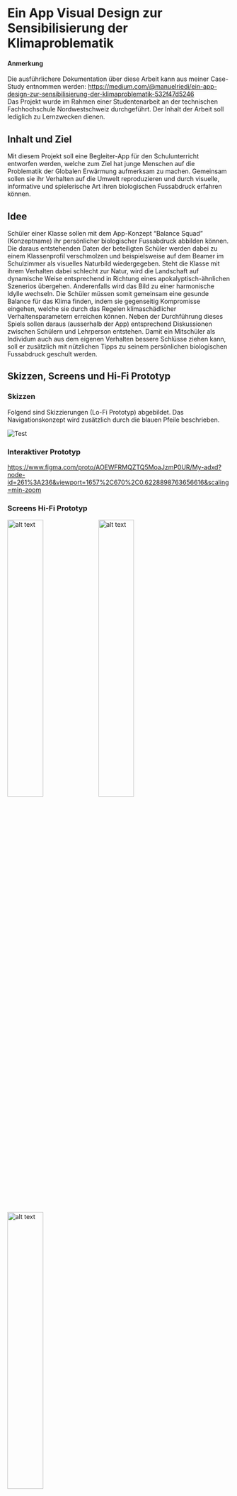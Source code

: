 # Ein App Visual Design zur Sensibilisierung der Klimaproblematik

#### Anmerkung
Die ausführlichere Dokumentation über diese Arbeit kann aus meiner Case-Study entnommen werden: https://medium.com/@manuelriedi/ein-app-design-zur-sensibilisierung-der-klimaproblematik-532f47d5246 </br>
Das Projekt wurde im Rahmen einer Studentenarbeit an der technischen Fachhochschule Nordwestschweiz durchgeführt. Der Inhalt der Arbeit soll lediglich zu Lernzwecken dienen.

## Inhalt und Ziel
Mit diesem Projekt soll eine Begleiter-App für den Schulunterricht entworfen werden, welche zum Ziel hat junge Menschen auf die Problematik der Globalen Erwärmung aufmerksam zu machen. Gemeinsam sollen sie ihr Verhalten auf die Umwelt reproduzieren und durch visuelle, informative und spielerische Art ihren biologischen Fussabdruck erfahren können.

## Idee
Schüler einer Klasse sollen mit dem App-Konzept “Balance Squad” (Konzeptname) ihr persönlicher biologischer Fussabdruck abbilden können. Die daraus entstehenden Daten der beteiligten Schüler werden dabei zu einem Klassenprofil verschmolzen und beispielsweise auf dem Beamer im Schulzimmer als visuelles Naturbild wiedergegeben. Steht die Klasse mit ihrem Verhalten dabei schlecht zur Natur, wird die Landschaft auf dynamische Weise entsprechend in Richtung eines apokalyptisch-ähnlichen Szenerios übergehen. Anderenfalls wird das Bild zu einer harmonische Idylle wechseln. Die Schüler müssen somit gemeinsam eine gesunde Balance für das Klima finden, indem sie gegenseitig Kompromisse eingehen, welche sie durch das Regelen klimaschädlicher Verhaltensparametern erreichen können. Neben der Durchführung dieses Spiels sollen daraus (ausserhalb der App) entsprechend Diskussionen zwischen Schülern und Lehrperson entstehen.
Damit ein Mitschüler als Individum auch aus dem eigenen Verhalten bessere Schlüsse ziehen kann, soll er zusätzlich mit nützlichen Tipps zu seinem persönlichen biologischen Fussabdruck geschult werden.

## Skizzen, Screens und Hi-Fi Prototyp
### Skizzen
Folgend sind Skizzierungen (Lo-Fi Prototyp) abgebildet. Das Navigationskonzept wird zusätzlich durch die blauen Pfeile beschrieben.

![Test](./Skizzen/SkizzenJPG.jpg)


### Interaktiver Prototyp
https://www.figma.com/proto/AOEWFRMQZTQ5MoaJzmP0UR/My-adxd?node-id=261%3A236&viewport=1657%2C670%2C0.6228898763656616&scaling=min-zoom

### Screens Hi-Fi Prototyp
<img src="./SingleScreens/Start-Screen.png" alt="alt text" align="top" width="40%" height="40%"> <img src="./SingleScreens/Schlüssel-Screen.png" alt="alt text" width="40%" height="40%"> <img src="./SingleScreens/Portrait-Screen.png" alt="alt text" width="40%" height="40%"> 

<img src="./SingleScreens/Detail-Screen.png" alt="alt text" width="40%" height="40%"> <img src="./SingleScreens/Warte-Screen.png" alt="alt text" align="top" width="40%" height="40%"> 
<img src="./SingleScreens/Bearbeitungs-Screen.png" alt="alt text" width="60%" height="60%"> 
<img src="./SingleScreens/Beamer.png" alt="alt text" width="80%" height="80%">


